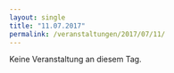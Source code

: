 ```yaml
---
layout: single
title: "11.07.2017"
permalink: /veranstaltungen/2017/07/11/
---
```


Keine Veranstaltung an diesem Tag.
